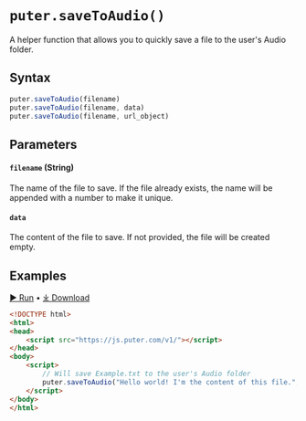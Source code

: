 # `puter.saveToAudio()`
A helper function that allows you to quickly save a file to the user's Audio folder.

## Syntax
```js
puter.saveToAudio(filename)
puter.saveToAudio(filename, data)
puter.saveToAudio(filename, url_object)
```

## Parameters
#### `filename` (String)
The name of the file to save. If the file already exists, the name will be appended with a number to make it unique.

#### `data`
The content of the file to save. If not provided, the file will be created empty.

## Examples

<a href="https://puter.com/app/savetoaudio-example" target="_blank" class="example-code-link">▶︎ Run</a>
<span class="bull">&bull;</span>
<a href="https://puter.com/?name=saveToAudio&is_dir=1&download=https%3A%2F%2Fapi.puter.com%2Ffile%3Fuid%3De5deca1e-e359-4e47-bf4c-72f3907ebc2b%26expires%3D10001673402363%26signature%3Db36e4a22b6ce0ece39493e69e263fec078d2c8e65b64996fe2e6ee311548cbd2" target="_blank" class="example-code-link">⤓ Download</a>

```html
<!DOCTYPE html>
<html>
<head>
    <script src="https://js.puter.com/v1/"></script>
</head>
<body>
    <script>
        // Will save Example.txt to the user's Audio folder
        puter.saveToAudio("Hello world! I'm the content of this file.", 'Example.txt');
    </script>
</body>
</html>
```